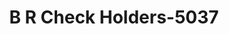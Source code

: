 ---
f_zip-code: 82072
f_state-code: WY
title: B R Check Holders-5037
f_phone: 307-742-3211
f_city-only: Laramie
f_address: 1152 North 4Th Street Laramie
f_location-unique-id: '5037'
slug: b-r-check-holders-5037
updated-on: '2024-05-30T13:46:58.046Z'
created-on: '2024-05-30T13:36:59.803Z'
published-on: '2024-05-30T13:54:32.469Z'
f_city-state: cms/city/laramie-wy.md
f_company: cms/company/b-r-check-holders.md
f_state: cms/state/wyoming.md
layout: '[payday-loan].html'
tags: payday-loan
---